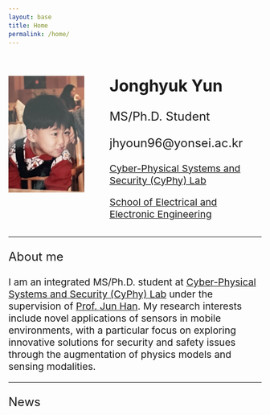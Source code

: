 ```yaml
---
layout: base
title: Home
permalink: /home/
---
```

<div style="display: flex; flex-wrap: wrap; align-items: center; justify-content: center;">
  <img src="/assets/child.png" alt="Jonghyuk Yun" style="max-width: 30%; height: auto; margin-right: 50px; margin-bottom: 30px;">
  <div style="flex: 1;">
    <h2 style="font-size: 2rem;">Jonghyuk Yun</h2>
    <p style="font-size: 1.5rem;">MS/Ph.D. Student</p>
    <p style="font-size: 1.5rem;">jhyoun96@yonsei.ac.kr</p>
    <p style="font-size: 1.2rem;"><a href="https://www.cyphy-lab.org/">Cyber-Physical Systems and Security (CyPhy) Lab</a></p>
    <p style="font-size: 1.2rem;"><a href="https://ee.yonsei.ac.kr/ee/index.do">School of Electrical and Electronic Engineering</a></p>
  </div>
</div>

<!-- Add Line -->
<hr> 

<!-- 새로운 내용 추가-->
<p style="font-size: 1.5rem;">About me</p>

<p style="font-size: 1.2rem;">I am an integrated MS/Ph.D. student at <a href="https://www.cyphy-lab.org/">Cyber-Physical Systems and Security (CyPhy) Lab</a> under the supervision of <a href="https://www.junhan.org">Prof. Jun Han</a>. My research interests include novel applications of sensors in mobile environments, with a particular focus on exploring innovative solutions for security and safety issues through the augmentation of physics models and sensing modalities. </p>

<!-- Add Line -->
<hr> 

<!-- 새로운 내용 추가-->
<p style="font-size: 1.5rem;">News</p>
<p style="font-size: 1.2rem;"> </p>

<style>
@media (max-width: 768px) {
  img {
    max-width: 30%; /* 모바일 환경에서 이미지 크기를 작게 설정 */
    margin: 0 auto; /* 이미지를 수평 가운데 정렬 */
    display: block; /* 이미지를 블록 레벨 요소로 표시하여 가운데 정렬을 적용 */
    margin-right: 0; /* 이미지의 오른쪽 마진 없음 */
  }
  p {
    font-size: 1rem; /* 모바일 환경에서 문단 폰트 크기 조정 */
  }
}
</style>



